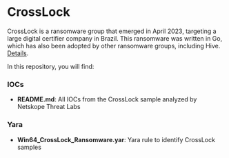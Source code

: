 # CrossLock
CrossLock is a ransomware group that emerged in April 2023, targeting a large digital certifier company in Brazil. This ransomware was written in Go, which has also been adopted by other ransomware groups, including Hive. [Details](https://netskope.com/blog/netskope-threat-coverage-crosslock-ransomware).

In this repository, you will find:

### IOCs
* **README.md**: All IOCs from the CrossLock sample analyzed by Netskope Threat Labs

### Yara
* **Win64_CrossLock_Ransomware.yar**: Yara rule to identify CrossLock samples
